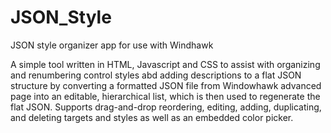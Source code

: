 # JSON_Style
JSON style organizer app for use with Windhawk
 
A simple tool written in HTML, Javascript and CSS to assist with organizing and renumbering control styles abd adding descriptions to a flat JSON structure by converting a formatted JSON file from Windowhawk advanced page into an editable, hierarchical list, which is then used to regenerate the flat JSON. Supports drag-and-drop reordering, editing, adding, duplicating, and deleting targets and styles as well as an embedded color picker.

